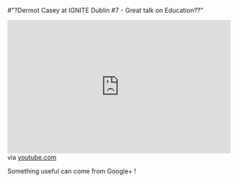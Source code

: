#"?Dermot Casey at IGNITE Dublin #7 - Great talk on Education??"


 <div class="posterous_bookmarklet_entry">
 <iframe allowfullscreen="true" src="http://www.youtube.com/embed/K4LKmHHabUI?hd=1" frameborder="0" height="300" width="500"></iframe>

<div class="posterous_quote_citation">via <a href="http://www.youtube.com/watch?v=K4LKmHHabUI">youtube.com</a></div>
 <p>Something useful can come from Google+ !</p></div>
 